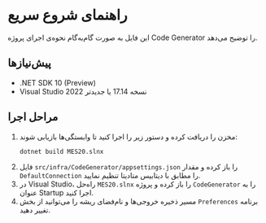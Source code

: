 # راهنمای شروع سریع

این فایل به صورت گام‌به‌گام نحوه‌ی اجرای پروژه Code Generator را توضیح می‌دهد.

## پیش‌نیازها
- .NET SDK 10 (Preview)
- Visual Studio 2022 نسخه 17.14 یا جدیدتر

## مراحل اجرا
1. مخزن را دریافت کرده و دستور زیر را اجرا کنید تا وابستگی‌ها بازیابی شوند:
   ```bash
   dotnet build MES20.slnx
   ```
2. فایل `src/infra/CodeGenerator/appsettings.json` را باز کرده و مقدار
   `DefaultConnection` را مطابق با دیتابیس متادیتا تنظیم نمایید.
3. در Visual Studio، راه‌حل `MES20.slnx` را باز کرده و پروژه
   `CodeGenerator` را به عنوان Startup اجرا کنید.
4. مسیر ذخیره خروجی‌ها و نام‌فضای ریشه را می‌توانید از بخش `Preferences`
   برنامه تغییر دهید.

